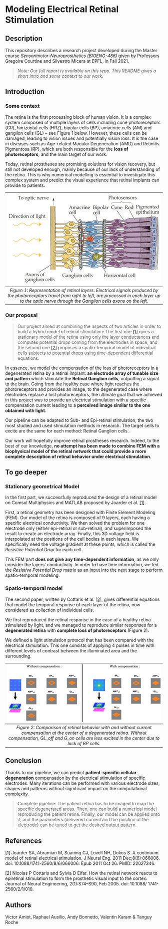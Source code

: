 # Modeling Electrical Retinal Stimulation


## Description
This repository describes a research project developed during the Master course *Sensorimotor-Neuroprosthetics (BIOENG-486)* given by Professors Gregoire Courtine and Silvestro Micera at EPFL, in Fall 2021.

> *Note: Our full report is available on this repo. This README gives a short intro and some context to our work.*

## Introduction

### Some context
The retina is the first processing block of human vision. It is a complex system composed of multiple layers of cells including cone photoreceptors (CR), horizontal cells (HRZ), bipolar cells (BP), amacrine cells (AM) and ganglion cells (GL) – see Figure 1 below. However, these cells can be damaged, leading to vision issues and potentially vision loss. It is the case in diseases such as Age-related Macular Degeneration (AMD) and Retinitis Pigmentosa (RP), which are both responsible for the **loss of photoreceptors**, and the main target of our work.

Today, retinal prostheses are promising solutions for vision recovery, but still not developed enough, mainly because of our lack of understanding of the retina. This is why numerical modelling is essential to investigate this complex system and predict the visual experience that retinal implants can provide to patients.

| ![retina.png](./Images/retina.png)|
|:--:|
| *Figure 1: Representation of retinal layers. Electrical signals produced by the photoreceptors travel from right to left, are processed in each layer up to the optic nerve through the Ganglion cells axons on the left.*|

### Our proposal

> Our project aimed at combining the aspects of two articles in order to build a hybrid model of retinal stimulation: The first one [[1]](#1) gives a stationary model of the retina using only the layer conductances and computes potential drops coming from the electrodes in space, and the second one [[2]](#2) proposes a spatio-temporal model of individual cells subjects to potential drops using time-dependent differential equations.


In essence, we model the compensation of the loss of photoreceptors in a degenerated retina by a retinal implant: **an electrode array of tunable size and pattern** which stimulate the **Retinal Ganglion cells**, outputting a signal to the brain. Going from the healthy case where light reaches the photoreceptors and provides an image, to the degenerated case where electrodes replace a lost photoreceptors, the ultimate goal that we achieved in this project was to provide an electrical stimulation with a specific compensation current leading to a **perceived image similar to the one obtained with light**.

Our pipeline can be adapted to Sub- and Epi-retinal stimulation, the two most studied and used stimulation methods in research. The target cells to excite are the same for each method: Retinal Ganglion cells.

Our work will hopefully improve retinal prostheses research. Indeed, to the best of our knowledge, **no attempt has been made to combine FEM with a biophysical model of the retinal network that could provide a more complete description of retinal behavior under electrical stimulation**.

## To go deeper

### Stationary geometrical Model

In the first part, we successfully reproduced the design of a retinal model on Comsol Multiphysics and MATLAB proposed by Joarder et al. [[1]](#1).

First, a retinal geometry has been designed with Finite Element Modeling (FEM). Our model of the retina is composed of 9 layers, each having a specific electrical conductivity. We then solved the problem for one electrode only (either epi-retinal or sub-retinal), and superimposed the result to create an electrode array.
Finally, this 3D voltage field is interpolated at the positions of the cell bodies in each layers. We specifically need the voltage gradient at these points, which is called the *Resistive Potential Drop* for each cell.

This FEM part **does not give any time-dependent information**, as we only consider the layers’ conductivity. In order to have time information, we fed the *Resistive Potential Drop* matrix as an input into the next stage to perform spatio-temporal modeling.

### Spatio-temporal model

The second paper, written by Cottaris et al. [[2]](#2), gives differential equations that model the temporal response of each layer of the retina, now considered as collection of individual cells.

We first reproduced the retinal response in the case of a healthy retina stimulated by light, and we managed to reproduce similar responses for a **degenerated retina** with **complete loss of photoreceptors** (Figure 2).

We defined a light stimulation protocol that has been compared with the electrical stimulation. This one consists of applying 4 pulses in time with different levels of contrast between the illuminated area and the surrounding.

| ![With_without_stim.png](./Images/With_without_stim.png) |
|:--:|
| *Figure 2: Comparison of retinal behavior with and without current compensation at the center of a degenerated retina. Without compensation, GL_off and G_on cells are less excited in the center due to lack of BP cells.*|


## Conclusion

Thanks to our pipeline, we can predict **patient-specific cellular degeneration** compensation by the electrical stimulation of specific electrodes.
Many iterations can be performed with various electrode sizes, shapes and patterns without significant impact on the computational complexity.

> Complete pipeline: The patient retina has to be imaged to map the specific degenerated areas. Then, one can build a numerical model reproducing the patient retina. Finally, our model can be applied onto it, and the parameters (delivered current and the position of the electrode) can be tuned to get the desired output pattern.

## References
<a id="1">[1]</a>
Joarder SA, Abramian M, Suaning GJ, Lovell NH, Dokos S. A continuum model of retinal electrical stimulation. J Neural Eng. 2011 Dec;8(6):066006. doi: 10.1088/1741-2560/8/6/066006. Epub 2011 Oct 26. PMID: 22027346.

<a id="2">[2]</a>
Nicolas P Cottaris and Sylvia D Elfar. How the retinal network reacts to epiretinal stimulation to form the prosthetic visual input to the cortex. Journal of Neural Engineering, 2(1):S74–S90, Feb 2005. doi: 10.1088/ 1741-2560/2/1/010.

## Authors
Victor Amiot, Raphael Ausilio, Andy Bonnetto, Valentin Karam & Tanguy Roche

